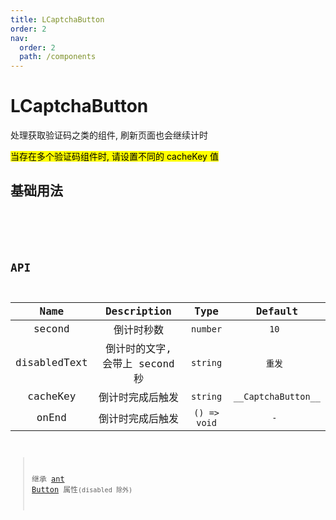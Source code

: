 ```yaml
---
title: LCaptchaButton
order: 2
nav:
  order: 2
  path: /components
---
```


# LCaptchaButton

处理获取验证码之类的组件, 刷新页面也会继续计时

<mark>当存在多个验证码组件时, 请设置不同的 cacheKey 值</mark>

## 基础用法

<code src='./demos/demo1.tsx'>

<!-- <API></API> -->

## API

|     Name     |          Description           |     Type     |       Default       |
| :----------: | :----------------------------: | :----------: | :-----------------: |
|    second    |           倒计时秒数           |   `number`   |        `10 `        |
| disabledText | 倒计时的文字, 会带上 second 秒 |   `string`   |       `重发 `       |
|   cacheKey   |        倒计时完成后触发        |   `string`   | `__CaptchaButton__` |
|    onEnd     |        倒计时完成后触发        | `() => void` |        `- `         |

> 继承 [ant Button](https://ant.design/components/button-cn/) 属性`(disabled 除外)`
